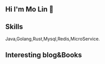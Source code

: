 ## Hi I'm Mo Lin 👋



## Skills

Java,Golang,Rust,Mysql,Redis,MicroService.

## Interesting blog&Books

